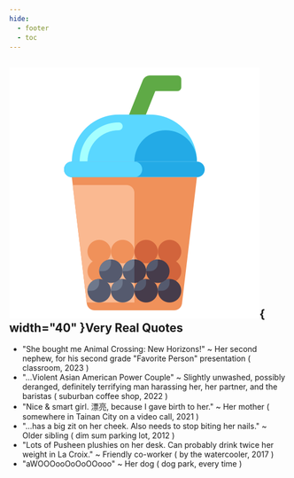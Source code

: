 ```yaml
---
hide:
  - footer
  - toc
---
```


## ![boba](assets/boba.png){  width="40" }Very Real Quotes
<div id = "testimonialbullets" markdown>

- "She bought me Animal Crossing: New Horizons!" ~ Her second nephew, for his second grade "Favorite Person" presentation (<span class="flavor_text"> classroom, 2023 </span>) 
- "...Violent Asian American Power Couple" ~ Slightly unwashed, possibly deranged, definitely terrifying man harassing her, her partner, and the baristas (<span class="flavor_text"> suburban coffee shop, 2022 </span>)
- "Nice & smart girl. 漂亮, because I gave birth to her." ~ Her mother (<span class="flavor_text"> somewhere in Tainan City on a video call, 2021 </span>)
- "...has a big zit on her cheek. Also needs to stop biting her nails." ~ Older sibling (<span class="flavor_text"> dim sum parking lot, 2012 </span>)
- "Lots of Pusheen plushies on her desk. Can probably drink twice her weight in La Croix." ~ Friendly co-worker (<span class="flavor_text"> by the watercooler, 2017 </span>)
- "aWOOOooOoOoOOooo" ~ Her dog (<span class="flavor_text"> dog park, every time </span>)
</div>
